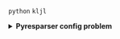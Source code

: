 `python` `kljl`
<details>
  <summary><b>Pyresparser config problem</b></summary>
  `pyresparser` is a simple resume parser used for extracting information from resumes. pyresparser work with spacy. But now it don't work properly in spacy latest version. When we run pyresparser in latest version show show ```config``` error *word* or _word_

  
   ```javascript
// Install package
pip install pyresparser
```
from pyresparser import ResumeParser
data = ResumeParser('/path/to/resume/file').get_extracted_data()

  <b>Features</b>
  - Extract name
  - Extract email
  - Extract mobile numbers
  - Extract skills
  - Extract total experience
  - Extract college name
  - Extract degree
  - Extract designation
  - Extract company names
  
  <b>Virtual Environment</b>
  - Item 2
    - Sub-item 1
    - Sub-item 2
  - Item 3
  <details>
  <summary>Click to expand code example</summary>
  
  ```python
  # Your Python code here

  
</details>


